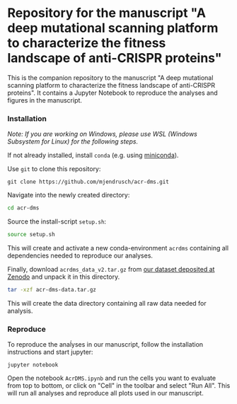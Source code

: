 # Repository for the manuscript "A deep mutational scanning platform to characterize the fitness landscape of anti-CRISPR proteins"

This is the companion repository to the manuscript "A deep mutational scanning platform to characterize the fitness landscape of anti-CRISPR proteins".
It contains a Jupyter Notebook to reproduce the analyses and figures in the manuscript.

### Installation

*Note: If you are working on Windows, please use WSL (Windows Subsystem for Linux) for the following steps.*

If not already installed, install `conda` (e.g. using [miniconda](https://docs.conda.io/en/latest/miniconda.html)).

Use `git` to clone this repository:

```
git clone https://github.com/mjendrusch/acr-dms.git
```

Navigate into the newly created directory:

```bash
cd acr-dms
```

Source the install-script `setup.sh`:

```bash
source setup.sh
```

This will create and activate a new conda-environment `acrdms` containing all dependencies needed to reproduce our analyses.


Finally, download `acrdms_data_v2.tar.gz` from [our dataset deposited at Zenodo](https://zenodo.org/records/13374667) and unpack it in this directory.

```bash
tar -xzf acr-dms-data.tar.gz
```

This will create the data directory containing all raw data needed for analysis.

### Reproduce

To reproduce the anaĺyses in our manuscript, follow the installation instructions and start jupyter:

```
jupyter notebook
```

Open the notebook `AcrDMS.ipynb` and run the cells you want to evaluate from top to bottom, or click on "Cell" in the toolbar and select "Run All".
This will run all analyses and reproduce all plots used in our manuscript.

